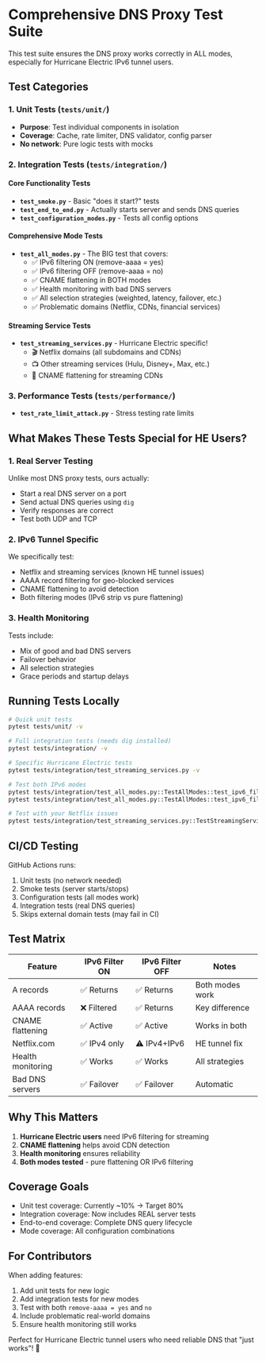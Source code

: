 # Comprehensive DNS Proxy Test Suite

This test suite ensures the DNS proxy works correctly in ALL modes, especially for Hurricane Electric IPv6 tunnel users.

## Test Categories

### 1. Unit Tests (`tests/unit/`)
- **Purpose**: Test individual components in isolation
- **Coverage**: Cache, rate limiter, DNS validator, config parser
- **No network**: Pure logic tests with mocks

### 2. Integration Tests (`tests/integration/`)

#### Core Functionality Tests
- **`test_smoke.py`** - Basic "does it start?" tests
- **`test_end_to_end.py`** - Actually starts server and sends DNS queries
- **`test_configuration_modes.py`** - Tests all config options

#### Comprehensive Mode Tests
- **`test_all_modes.py`** - The BIG test that covers:
  - ✅ IPv6 filtering ON (remove-aaaa = yes)
  - ✅ IPv6 filtering OFF (remove-aaaa = no) 
  - ✅ CNAME flattening in BOTH modes
  - ✅ Health monitoring with bad DNS servers
  - ✅ All selection strategies (weighted, latency, failover, etc.)
  - ✅ Problematic domains (Netflix, CDNs, financial services)

#### Streaming Service Tests
- **`test_streaming_services.py`** - Hurricane Electric specific!
  - 🎬 Netflix domains (all subdomains and CDNs)
  - 📺 Other streaming services (Hulu, Disney+, Max, etc.)
  - 🔄 CNAME flattening for streaming CDNs

### 3. Performance Tests (`tests/performance/`)
- **`test_rate_limit_attack.py`** - Stress testing rate limits

## What Makes These Tests Special for HE Users?

### 1. **Real Server Testing**
Unlike most DNS proxy tests, ours actually:
- Start a real DNS server on a port
- Send actual DNS queries using `dig`
- Verify responses are correct
- Test both UDP and TCP

### 2. **IPv6 Tunnel Specific**
We specifically test:
- Netflix and streaming services (known HE tunnel issues)
- AAAA record filtering for geo-blocked services
- CNAME flattening to avoid detection
- Both filtering modes (IPv6 strip vs pure flattening)

### 3. **Health Monitoring**
Tests include:
- Mix of good and bad DNS servers
- Failover behavior
- All selection strategies
- Grace periods and startup delays

## Running Tests Locally

```bash
# Quick unit tests
pytest tests/unit/ -v

# Full integration tests (needs dig installed)
pytest tests/integration/ -v

# Specific Hurricane Electric tests
pytest tests/integration/test_streaming_services.py -v

# Test both IPv6 modes
pytest tests/integration/test_all_modes.py::TestAllModes::test_ipv6_filtering_on -v
pytest tests/integration/test_all_modes.py::TestAllModes::test_ipv6_filtering_off -v

# Test with your Netflix issues
pytest tests/integration/test_streaming_services.py::TestStreamingServices::test_netflix_domains -v
```

## CI/CD Testing

GitHub Actions runs:
1. Unit tests (no network needed)
2. Smoke tests (server starts/stops)
3. Configuration tests (all modes work)
4. Integration tests (real DNS queries)
5. Skips external domain tests (may fail in CI)

## Test Matrix

| Feature | IPv6 Filter ON | IPv6 Filter OFF | Notes |
|---------|----------------|-----------------|-------|
| A records | ✅ Returns | ✅ Returns | Both modes work |
| AAAA records | ❌ Filtered | ✅ Returns | Key difference |
| CNAME flattening | ✅ Active | ✅ Active | Works in both |
| Netflix.com | ✅ IPv4 only | ⚠️ IPv4+IPv6 | HE tunnel fix |
| Health monitoring | ✅ Works | ✅ Works | All strategies |
| Bad DNS servers | ✅ Failover | ✅ Failover | Automatic |

## Why This Matters

1. **Hurricane Electric users** need IPv6 filtering for streaming
2. **CNAME flattening** helps avoid CDN detection
3. **Health monitoring** ensures reliability
4. **Both modes tested** - pure flattening OR IPv6 filtering

## Coverage Goals

- Unit test coverage: Currently ~10% → Target 80%
- Integration coverage: Now includes REAL server tests
- End-to-end coverage: Complete DNS query lifecycle
- Mode coverage: All configuration combinations

## For Contributors

When adding features:
1. Add unit tests for new logic
2. Add integration tests for new modes
3. Test with both `remove-aaaa = yes` and `no`
4. Include problematic real-world domains
5. Ensure health monitoring still works

Perfect for Hurricane Electric tunnel users who need reliable DNS that "just works"! 🚀